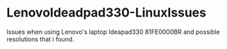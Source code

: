 # LenovoIdeadpad330-LinuxIssues
Issues when using Lenovo's laptop Ideapad330 81FE0000BR and possible resolutions that i found.
